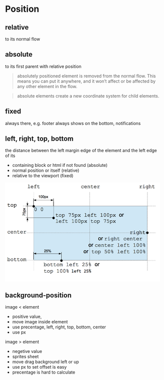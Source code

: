 Position
================

## relative 

to its normal flow

## absolute

to its first parent with relative position

> absolutely positioned element is removed from the normal flow. This means you can put it anywhere, and it won’t affect or be affected by any other element in the flow. 

> absolute elements create a new coordinate system for child elements. 

## fixed

always there, e.g. footer always shows on the bottom, notifications


## left, right, top, bottom

the distance between the left margin edge of the element and the left edge of its 

- containing block or html if not found (absolute)
- normal position or itself (relative)
- relative to the viewport (fixed)

![position diagram](position_type.png)


## background-position

image < element
- positive value, 
- move image inside element
- use precentage, left, right, top, bottom, center
- use px

image > element
- negetive value
- sprites sheet
- move drag background left or up
- use px to set offset is easy
- precentage is hard to calculate
 



